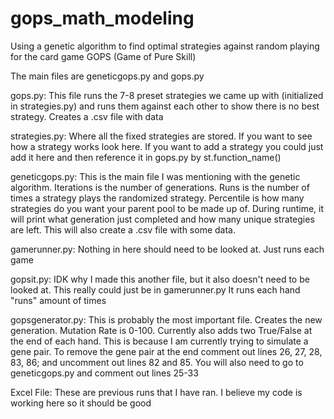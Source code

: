 # gops_math_modeling
Using a genetic algorithm to find optimal strategies against random playing for the card game GOPS (Game of Pure Skill)

The main files are geneticgops.py and gops.py

gops.py:
This file runs the 7-8 preset strategies we came up with (initialized in strategies.py) and runs them against each other to show there is no best strategy.
Creates a .csv file with data

strategies.py:
Where all the fixed strategies are stored.
If you want to see how a strategy works look here.
If you want to add a strategy you could just add it here and then reference it in gops.py by st.function_name()

geneticgops.py:
This is the main file I was mentioning with the genetic algorithm.
Iterations is the number of generations.
Runs is the number of times a strategy plays the randomized strategy.
Percentile is how many strategies do you want your parent pool to be made up of.
During runtime, it will print what generation just completed and how many unique strategies are left.
This will also create a .csv file with some data.

gamerunner.py:
Nothing in here should need to be looked at. Just runs each game

gopsit.py:
IDK why I made this another file, but it also doesn't need to be looked at.
This really could just be in gamerunner.py
It runs each hand "runs" amount of times

gopsgenerator.py:
This is probably the most important file.
Creates the new generation.
Mutation Rate is 0-100.
Currently also adds two True/False at the end of each hand. This is because I am currently trying to simulate a gene pair.
To remove the gene pair at the end comment out lines 26, 27, 28, 83, 86; and uncomment out lines 82 and 85.
You will also need to go to geneticgops.py and comment out lines 25-33


Excel File:
These are previous runs that I have ran. I believe my code is working here so it should be good
